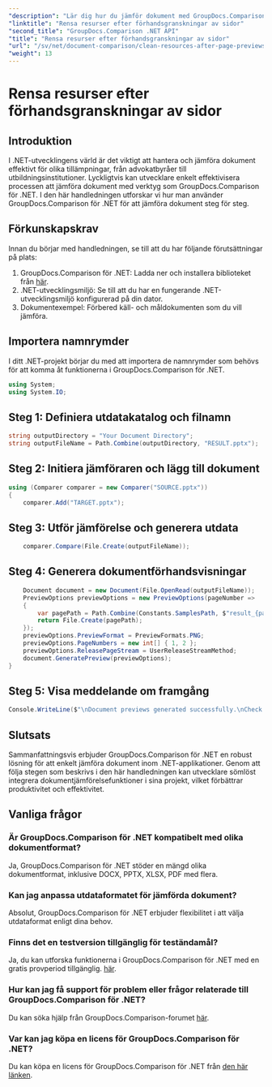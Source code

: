 ```yaml
---
"description": "Lär dig hur du jämför dokument med GroupDocs.Comparison för .NET steg för steg. Förbättra dina .NET-applikationer med effektiv dokumenthantering."
"linktitle": "Rensa resurser efter förhandsgranskningar av sidor"
"second_title": "GroupDocs.Comparison .NET API"
"title": "Rensa resurser efter förhandsgranskningar av sidor"
"url": "/sv/net/document-comparison/clean-resources-after-page-previews/"
"weight": 13
---
```


# Rensa resurser efter förhandsgranskningar av sidor

## Introduktion
I .NET-utvecklingens värld är det viktigt att hantera och jämföra dokument effektivt för olika tillämpningar, från advokatbyråer till utbildningsinstitutioner. Lyckligtvis kan utvecklare enkelt effektivisera processen att jämföra dokument med verktyg som GroupDocs.Comparison för .NET. I den här handledningen utforskar vi hur man använder GroupDocs.Comparison för .NET för att jämföra dokument steg för steg.
## Förkunskapskrav
Innan du börjar med handledningen, se till att du har följande förutsättningar på plats:
1. GroupDocs.Comparison för .NET: Ladda ner och installera biblioteket från [här](https://releases.groupdocs.com/comparison/net/).
2. .NET-utvecklingsmiljö: Se till att du har en fungerande .NET-utvecklingsmiljö konfigurerad på din dator.
3. Dokumentexempel: Förbered käll- och måldokumenten som du vill jämföra.

## Importera namnrymder
I ditt .NET-projekt börjar du med att importera de namnrymder som behövs för att komma åt funktionerna i GroupDocs.Comparison för .NET.

```csharp
using System;
using System.IO;
```

## Steg 1: Definiera utdatakatalog och filnamn
```csharp
string outputDirectory = "Your Document Directory";
string outputFileName = Path.Combine(outputDirectory, "RESULT.pptx");
```
## Steg 2: Initiera jämföraren och lägg till dokument
```csharp
using (Comparer comparer = new Comparer("SOURCE.pptx"))
{
    comparer.Add("TARGET.pptx");
```
## Steg 3: Utför jämförelse och generera utdata
```csharp
    comparer.Compare(File.Create(outputFileName));
```
## Steg 4: Generera dokumentförhandsvisningar
```csharp
    Document document = new Document(File.OpenRead(outputFileName));
    PreviewOptions previewOptions = new PreviewOptions(pageNumber =>
    {
        var pagePath = Path.Combine(Constants.SamplesPath, $"result_{pageNumber}.png");
        return File.Create(pagePath);
    });
    previewOptions.PreviewFormat = PreviewFormats.PNG;
    previewOptions.PageNumbers = new int[] { 1, 2 };
    previewOptions.ReleasePageStream = UserReleaseStreamMethod;
    document.GeneratePreview(previewOptions);
}
```
## Steg 5: Visa meddelande om framgång
```csharp
Console.WriteLine($"\nDocument previews generated successfully.\nCheck output in {outputDirectory}.");
```

## Slutsats
Sammanfattningsvis erbjuder GroupDocs.Comparison för .NET en robust lösning för att enkelt jämföra dokument inom .NET-applikationer. Genom att följa stegen som beskrivs i den här handledningen kan utvecklare sömlöst integrera dokumentjämförelsefunktioner i sina projekt, vilket förbättrar produktivitet och effektivitet.
## Vanliga frågor
### Är GroupDocs.Comparison för .NET kompatibelt med olika dokumentformat?
Ja, GroupDocs.Comparison för .NET stöder en mängd olika dokumentformat, inklusive DOCX, PPTX, XLSX, PDF med flera.
### Kan jag anpassa utdataformatet för jämförda dokument?
Absolut, GroupDocs.Comparison för .NET erbjuder flexibilitet i att välja utdataformat enligt dina behov.
### Finns det en testversion tillgänglig för teständamål?
Ja, du kan utforska funktionerna i GroupDocs.Comparison för .NET med en gratis provperiod tillgänglig. [här](https://releases.groupdocs.com/).
### Hur kan jag få support för problem eller frågor relaterade till GroupDocs.Comparison för .NET?
Du kan söka hjälp från GroupDocs.Comparison-forumet [här](https://forum.groupdocs.com/c/comparison/12).
### Var kan jag köpa en licens för GroupDocs.Comparison för .NET?
Du kan köpa en licens för GroupDocs.Comparison för .NET från [den här länken](https://purchase.groupdocs.com/buy).
